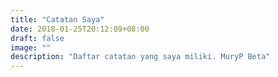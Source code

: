 ```yaml
---
title: "Catatan Saya"
date: 2018-01-25T20:12:09+08:00
draft: false
image: ""
description: "Daftar catatan yang saya miliki. MuryP Beta"
---
```


<!-- Hello, nama saya **Alief MuryP**, disingkat MuryP.
Bisa dipanggil **MuryP** -->
